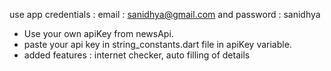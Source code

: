 use app credentials : 
email : sanidhya@gmail.com and password : sanidhya
- Use your own apiKey from newsApi.
- paste your api key in string_constants.dart file in apiKey variable.
- added features : internet checker, auto filling of details
